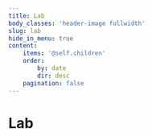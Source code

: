 ```yaml
---
title: Lab
body_classes: 'header-image fullwidth'
slug: lab
hide_in_menu: true
content:
    items: '@self.children'
    order:
        by: date
        dir: desc
    pagination: false
---
```


# Lab
